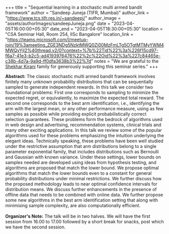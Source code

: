 +++
title = "Sequential learning in a stochastic multi armed bandit framework"
author = "Sandeep Juneja (TIFR, Mumbai)"
author_link = "https://www.tcs.tifr.res.in/~sandeepj/"
author_image = "assets/authorImages/sandeepJuneja.png"
date = "2023-04-05T16:00:00+05:30"
date_end = "2023-04-05T18:30:00+05:30"
location = "CSA Seminar Hall, Room 254, IISc Bangalore"
location_link = "https://teams.microsoft.com/l/meetup-join/19%3ameeting_ZGE3NDg5NzktMWQ0Zi00MzFmLTg5OTgtMTMyYWM4MWQyYjI2%40thread.v2/0?context=%7b%22Tid%22%3a%226f15cd97-f6a7-41e3-b2c5-ad4193976476%22%2c%22Oid%22%3a%227c84465e-c38b-4d7a-9a9d-ff0dfa3638b3%22%7d"
notes = "We are grateful to the <a href = "https://www.accel.com/people/shekhar-kirani" target= "_blank">Shekhar Kirani</a> family for generously supporting this seminar series."
+++

<b>Abstract:</b>
The classic stochastic multi armed bandit framework involves finitely many unknown probability distributions that 
can be sequentially sampled to generate independent rewards. In this talk we consider two foundational problems: 
First one corresponds to sampling to minimize the expected regret, or equivalently, to maximize the expected total 
reward. The second one corresponds to the best arm identification, i.e., identifying the arm with the largest mean, 
or any other performance measure, using as few samples as possible while providing explicit probabilistically correct 
selection guarantees. These problems form the bedrock of algorithms used in web design and advertising, recommendation 
systems, clinical trials and many other exciting applications. In this talk we review some of the popular algorithms 
used for these problems emphasizing the intuition underlying the elegant ideas. Technically speaking, these problems 
have been well studied under the restrictive assumption that arm distributions belong to a single parameter exponential 
family, that includes distributions such as Bernoulli and Gaussian with known variance. Under these settings, lower 
bounds on samples needed are developed using ideas from hypothesis testing, and algorithms are proposed that match 
the lower bound. We propose optimal algorithms that match the lower bounds even to a constant for general probability 
distributions under minimal restrictions. We further discuss how the proposed methodology leads to near optimal 
confidence intervals for distribution means. We discuss further enhancements in the presence of offline data that 
needs to be combined with online data. We further propose some new algorithms in the best arm identification setting 
that along with minimising sample complexity, are also computationally efficient. 
<br><br>
<b>Organizer's Note:</b> The talk will be in two halves. We will have the first session from 16.00 to 17.00 followed
by a short break for snacks, post which we have the second session.
